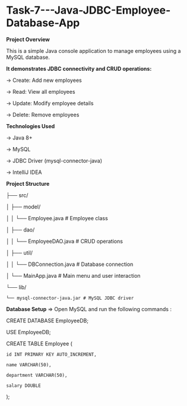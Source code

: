 # Task-7---Java-JDBC-Employee-Database-App

**Project Overview**

This is a simple Java console application to manage employees using a MySQL database.

**It demonstrates JDBC connectivity and CRUD operations:**

-> Create: Add new employees

-> Read: View all employees

-> Update: Modify employee details

-> Delete: Remove employees

**Technologies Used**

-> Java 8+

-> MySQL

-> JDBC Driver (mysql-connector-java)

-> IntelliJ IDEA

**Project Structure**

├── src/

│   ├── model/

│   │   └── Employee.java        # Employee class

│   ├── dao/

│   │   └── EmployeeDAO.java     # CRUD operations

│   ├── util/

│   │   └── DBConnection.java   # Database connection

│   └── MainApp.java             # Main menu and user interaction

└── lib/

    └── mysql-connector-java.jar # MySQL JDBC driver

**Database Setup**
=> Open MySQL and run the following commands :

CREATE DATABASE EmployeeDB;

USE EmployeeDB;

CREATE TABLE Employee (

    id INT PRIMARY KEY AUTO_INCREMENT,
    
    name VARCHAR(50),
    
    department VARCHAR(50),
    
    salary DOUBLE
    
);

